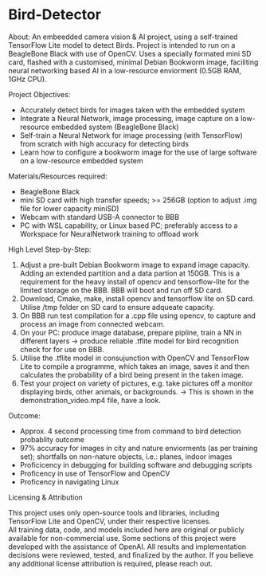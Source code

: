 # Bird-Detector

About:
An embeedded camera vision & AI project, using a self-trained TensorFlow Lite model to detect Birds. Project is intended to run on a BeagleBone Black with use of OpenCV. Uses a specially formated mini SD card, flashed with a customised, minimal Debian Bookworm image, faciliting neural networking based AI in a low-resource enviorment (0.5GB RAM, 1GHz CPU).

Project Objectives:
- Accurately detect birds for images taken with the embedded system
- Integrate a Neural Network, image processing, image capture on a low-resource embedded system (BeagleBone Black)
- Self-train a Neural Network for image processing (with TensorFlow) from scratch with high accuracy for detecting birds
- Learn how to configure a bookworm image for the use of large software on a low-resource embedded system


Materials/Resources required:
- BeagleBone Black
- mini SD card with high transfer speeds; >= 256GB (option to adjust .img file for lower capacity miniSD)
- Webcam with standard USB-A connector to BBB
- PC with WSL capability, or Linux based PC; preferably access to a Workspace for NeuralNetwork training to offload work

High Level Step-by-Step:

1. Adjust a pre-built Debian Bookworm image to expand image capacity. Adding an extended partition and a data partion at 150GB. This is a requirement for the heavy install of opencv and tensorflow-lite for the limited storage on the BBB. BBB will boot and run off SD card.
2. Download, Cmake, make, install opencv and tensorflow lite on SD card. Utilise /tmp folder on SD card to ensure adqueate capacity.
3. On BBB run test compilation for a .cpp file using opencv, to capture and process an image from connected webcam. 
4. On your PC: produce image database, prepare pipline, train a NN in different layers -> produce reliable .tflite model for bird recognition check for for use on BBB.
5. Utilise the .tflite model in consujunction with OpenCV and TensorFlow Lite to compile a programme, which takes an image, saves it and then calculates the probability of a bird being present in the taken image.
6. Test your project on variety of pictures, e.g. take pictures off a monitor displaying birds, other animals, or backgrounds. -> This is shown in the demonstration_video.mp4 file, have a look.

Outcome:
- Approx. 4 second processing time from command to bird detection probablity outcome
- 97% accuracy for images in city and nature enviorments (as per training set); shortfalls on non-nature objects, i.e.: planes, indoor images
- Proficicency in debugging for building software and debugging scripts
- Proficency in use of TensorFlow and OpenCV
- Proficency in navigating Linux

Licensing & Attribution

This project uses only open-source tools and libraries, including TensorFlow Lite and OpenCV, under their respective licenses.  
All training data, code, and models included here are original or publicly available for non-commercial use.
Some sections of this project were developed with the assistance of OpenAI. All results and implementation decisions were reviewed, tested, and finalized by the author.
If you believe any additional license attribution is required, please reach out.

